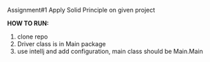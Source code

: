 Assignment#1
Apply Solid Principle on given project

**HOW TO RUN:**
1. clone repo
2. Driver class is in Main package
3. use intelIj and add configuration, main class should be Main.Main